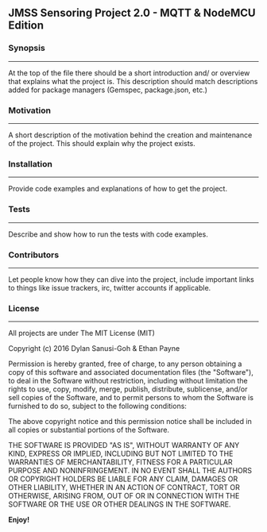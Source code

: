 ## JMSS Sensoring Project 2.0 - MQTT & NodeMCU Edition

### Synopsis
----
At the top of the file there should be a short introduction and/ or overview that explains what the project is. This description should match descriptions added for package managers (Gemspec, package.json, etc.)

### Motivation
----
A short description of the motivation behind the creation and maintenance of the project. This should explain why the project exists.

### Installation
----
Provide code examples and explanations of how to get the project.

### Tests
----
Describe and show how to run the tests with code examples.

### Contributors
----
Let people know how they can dive into the project, include important links to things like issue trackers, irc, twitter accounts if applicable.

### License
----
All projects are under The MIT License (MIT)
 
Copyright (c) 2016 Dylan Sanusi-Goh & Ethan Payne
 
Permission is hereby granted, free of charge, to any person obtaining a copy
of this software and associated documentation files (the "Software"), to deal
in the Software without restriction, including without limitation the rights
to use, copy, modify, merge, publish, distribute, sublicense, and/or sell
copies of the Software, and to permit persons to whom the Software is
furnished to do so, subject to the following conditions:
 
The above copyright notice and this permission notice shall be included in all
copies or substantial portions of the Software.
 
THE SOFTWARE IS PROVIDED "AS IS", WITHOUT WARRANTY OF ANY KIND, EXPRESS OR
IMPLIED, INCLUDING BUT NOT LIMITED TO THE WARRANTIES OF MERCHANTABILITY,
FITNESS FOR A PARTICULAR PURPOSE AND NONINFRINGEMENT. IN NO EVENT SHALL THE
AUTHORS OR COPYRIGHT HOLDERS BE LIABLE FOR ANY CLAIM, DAMAGES OR OTHER
LIABILITY, WHETHER IN AN ACTION OF CONTRACT, TORT OR OTHERWISE, ARISING FROM,
OUT OF OR IN CONNECTION WITH THE SOFTWARE OR THE USE OR OTHER DEALINGS IN THE
SOFTWARE.

**Enjoy!**

